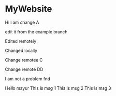 # MyWebsite

Hi I am change A


edit it from the example branch


Edited remotely

Changed locally

Change remotee C

Change remote DD

I am not a problem fnd


Hello mayur
This is msg 1 
This is msg 2
This is msg 3